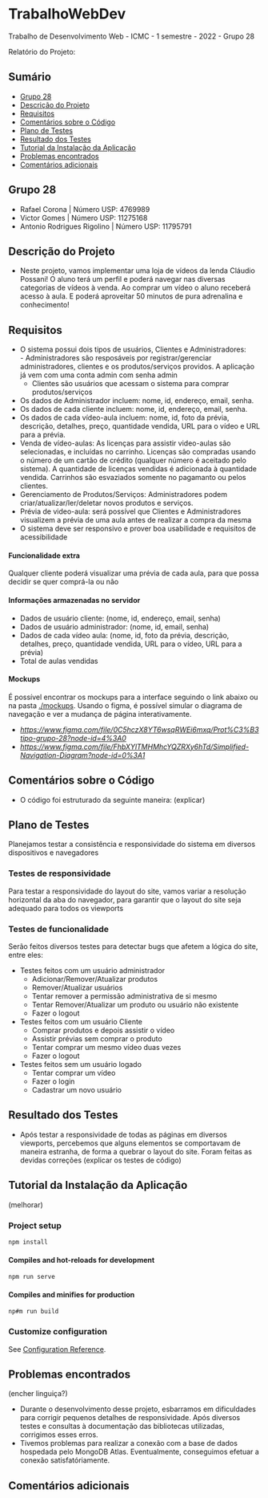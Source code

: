 # TrabalhoWebDev
Trabalho de Desenvolvimento Web - ICMC - 1 semestre - 2022 - Grupo 28



Relatório do Projeto:

## Sumário
* [Grupo 28](#grupo-28)
* [Descrição do Projeto](#descrição-do-projeto)
* [Requisitos](#requisitos)
* [Comentários sobre o Código](#comentários-sobre-o-código)
* [Plano de Testes](#plano-de-testes)
* [Resultado dos Testes](#resultado-dos-testes)
* [Tutorial da Instalação da Aplicação](#tutorial-da-instalação-da-aplicação)
* [Problemas encontrados](#problemas-encontrados)
* [Comentários adicionais](#comentários-adicionais)  

## Grupo 28
 - Rafael Corona  |  Número USP: 4769989
 - Victor Gomes |  Número USP: 11275168
 - Antonio Rodrigues Rigolino | Número USP: 11795791

## Descrição do Projeto
- Neste projeto, vamos implementar uma loja de vídeos da lenda Cláudio Possani! O aluno terá um perfil e poderá navegar nas diversas categorias de vídeos à venda.
 Ao comprar um vídeo o aluno receberá acesso à aula. E poderá aproveitar 50 minutos de pura adrenalina e conhecimento!

## Requisitos
- O sistema possui dois tipos de usuários, Clientes e Administradores:  
      - Administradores são resposáveis por registrar/gerenciar administradores, clientes e os produtos/serviços providos. A aplicação já vem com uma conta admin com senha admin  
     - Clientes são usuários que acessam o sistema para comprar produtos/serviços 
- Os dados de Administrador incluem: nome, id, endereço, email, senha. 
- Os dados de cada cliente incluem: nome, id, endereço, email, senha.  
- Os dados de cada vídeo-aula incluem: nome, id, foto da prévia, descrição, detalhes, preço, quantidade vendida, URL para o vídeo e URL para a prévia.
- Venda de vídeo-aulas: As licenças para assistir video-aulas são selecionadas, e incluídas no carrinho. Licenças são compradas usando o número de um cartão de crédito (qualquer número é aceitado pelo sistema). A quantidade de licenças vendidas é adicionada à quantidade vendida. Carrinhos são esvaziados somente no pagamanto ou pelos clientes. 
- Gerenciamento de Produtos/Serviços: Administradores podem criar/atualizar/ler/deletar novos produtos e serviços.
- Prévia de video-aula: será possível que Clientes e Administradores visualizem a prévia de uma aula antes de realizar a compra da mesma
- O sistema deve ser responsivo e prover boa usabilidade e requisitos de acessibilidade

#### Funcionalidade extra
 Qualquer cliente poderá visualizar uma prévia de cada aula, para que possa decidir se quer comprá-la ou não


#### Informações armazenadas no servidor
 - Dados de usuário cliente: (nome, id, endereço, email, senha)
 - Dados de usuário administrador: (nome, id, email, senha)
 - Dados de cada vídeo aula: (nome, id, foto da prévia, descrição, detalhes, preço, quantidade vendida, URL para o vídeo, URL para a prévia)
 - Total de aulas vendidas

#### Mockups
É possível encontrar os mockups para a interface seguindo o link abaixo ou na pasta [./mockups](../master/Mockups). Usando o figma, é possível simular o diagrama de navegação e ver a mudança de página interativamente.  
 
 - *https://www.figma.com/file/0C5hczX8YT6wsqRWEi6mxq/Prot%C3%B3tipo-grupo-28?node-id=4%3A0*
 - *https://www.figma.com/file/FhbXYlTMHMhcYQZRXy6hTd/Simplified-Navigation-Diagram?node-id=0%3A1*
 
## Comentários sobre o Código
- O código foi estruturado da seguinte maneira: (explicar)

## Plano de Testes    
Planejamos testar a consistência e responsividade do sistema em diversos dispositivos e navegadores
### Testes de responsividade
Para testar a responsividade do layout do site, vamos variar a resolução horizontal da aba do navegador, para garantir que o layout do site seja adequado para todos os viewports
### Testes de funcionalidade
Serão feitos diversos testes para detectar bugs que afetem a lógica do site, entre eles:
- Testes feitos com um usuário administrador
    - Adicionar/Remover/Atualizar produtos
    - Remover/Atualizar usuários
    - Tentar remover a permissão administrativa de si mesmo
    - Tentar Remover/Atualizar um produto ou usuário não existente
    - Fazer o logout
- Testes feitos com um usuário Cliente
    - Comprar produtos e depois assistir o vídeo
    - Assistir prévias sem comprar o produto
    - Tentar comprar um mesmo vídeo duas vezes
    - Fazer o logout
- Testes feitos sem um usuário logado
    - Tentar comprar um vídeo
    - Fazer o login
    - Cadastrar um novo usuário
    
## Resultado dos Testes
- Após testar a responsividade de todas as páginas em diversos viewports, percebemos que alguns elementos se comportavam de maneira estranha, de forma a quebrar o layout do site. Foram feitas as devidas correções
(explicar os testes de código)


## Tutorial da Instalação da Aplicação  
(melhorar) 
### Project setup
```
npm install
```

#### Compiles and hot-reloads for development
```
npm run serve
```

#### Compiles and minifies for production
```
np#m run build
```

### Customize configuration
See [Configuration Reference](https://cli.vuejs.org/config/).

## Problemas encontrados 
(encher linguiça?)
- Durante o desenvolvimento desse projeto, esbarramos em dificuldades para corrigir pequenos detalhes de responsividade. Após diversos testes e consultas à documentação das bibliotecas utilizadas, corrigimos esses erros.
- Tivemos problemas para realizar a conexão com a base de dados hospedada pelo MongoDB Atlas. Eventualmente, conseguimos efetuar a conexão satisfatóriamente.
## Comentários adicionais  
